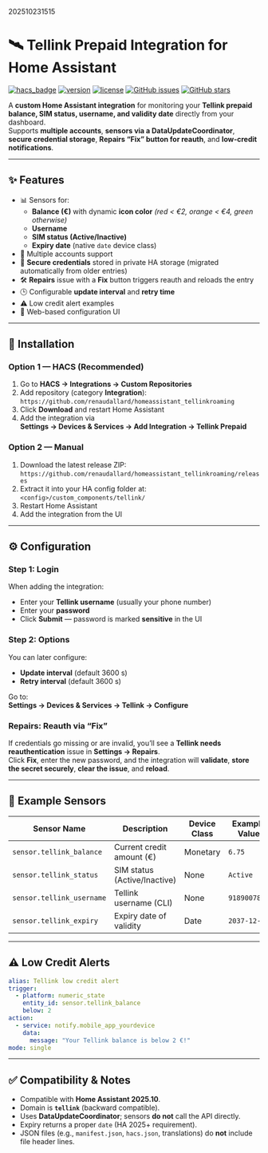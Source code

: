 202510231515
# 🛰️ Tellink Prepaid Integration for Home Assistant

[![hacs_badge](https://img.shields.io/badge/HACS-Custom-blue.svg)](https://hacs.xyz/)
[![version](https://img.shields.io/badge/version-1.2.2-blue.svg)](https://github.com/renaudallard/homeassistant_tellinkroaming)
[![license](https://img.shields.io/github/license/renaudallard/homeassistant_tellinkroaming)](LICENSE)
[![GitHub issues](https://img.shields.io/github/issues/renaudallard/homeassistant_tellinkroaming.svg)](https://github.com/renaudallard/homeassistant_tellinkroaming/issues)
[![GitHub stars](https://img.shields.io/github/stars/renaudallard/homeassistant_tellinkroaming.svg)](https://github.com/renaudallard/homeassistant_tellinkroaming/stargazers)

A **custom Home Assistant integration** for monitoring your **Tellink prepaid balance, SIM status, username, and validity date** directly from your dashboard.  
Supports **multiple accounts**, **sensors via a DataUpdateCoordinator**, **secure credential storage**, **Repairs “Fix” button for reauth**, and **low-credit notifications**.

---

## ✨ Features

- 📊 Sensors for:
  - **Balance (€)** with dynamic **icon color** *(red < €2, orange < €4, green otherwise)*
  - **Username**
  - **SIM status (Active/Inactive)**
  - **Expiry date** (native `date` device class)
- 🧾 Multiple accounts support
- 🔐 **Secure credentials** stored in private HA storage (migrated automatically from older entries)
- 🛠️ **Repairs** issue with a **Fix** button triggers reauth and reloads the entry
- 🕒 Configurable **update interval** and **retry time**
- ⚠️ Low credit alert examples
- 🧰 Web-based configuration UI

---

## 🧩 Installation

### Option 1 — HACS (Recommended)

1. Go to **HACS → Integrations → Custom Repositories**
2. Add repository (category **Integration**):  
   `https://github.com/renaudallard/homeassistant_tellinkroaming`
3. Click **Download** and restart Home Assistant
4. Add the integration via  
   **Settings → Devices & Services → Add Integration → Tellink Prepaid**

### Option 2 — Manual

1. Download the latest release ZIP:  
   `https://github.com/renaudallard/homeassistant_tellinkroaming/releases`
2. Extract it into your HA config folder at:  
   `<config>/custom_components/tellink/`
3. Restart Home Assistant
4. Add the integration from the UI

---

## ⚙️ Configuration

### Step 1: Login
When adding the integration:
- Enter your **Tellink username** (usually your phone number)
- Enter your **password**
- Click **Submit** — password is marked **sensitive** in the UI

### Step 2: Options
You can later configure:
- **Update interval** (default 3600 s)
- **Retry interval** (default 3600 s)

Go to:  
**Settings → Devices & Services → Tellink → Configure**

### Repairs: Reauth via “Fix”
If credentials go missing or are invalid, you’ll see a **Tellink needs reauthentication** issue in **Settings → Repairs**.  
Click **Fix**, enter the new password, and the integration will **validate**, **store the secret securely**, **clear the issue**, and **reload**.

---

## 🧾 Example Sensors

| Sensor Name                | Description                          | Device Class | Example Value |
|---------------------------|--------------------------------------|--------------|---------------|
| `sensor.tellink_balance`  | Current credit amount (€)            | Monetary     | `6.75`        |
| `sensor.tellink_status`   | SIM status (Active/Inactive)         | None         | `Active`      |
| `sensor.tellink_username` | Tellink username (CLI)               | None         | `9189007815`  |
| `sensor.tellink_expiry`   | Expiry date of validity              | Date         | `2037-12-31`  |

---

## ⚠️ Low Credit Alerts

```yaml
alias: Tellink low credit alert
trigger:
  - platform: numeric_state
    entity_id: sensor.tellink_balance
    below: 2
action:
  - service: notify.mobile_app_yourdevice
    data:
      message: "Your Tellink balance is below 2 €!"
mode: single
```

---

## ✅ Compatibility & Notes

- Compatible with **Home Assistant 2025.10**.
- Domain is **`tellink`** (backward compatible).
- Uses **DataUpdateCoordinator**; sensors **do not** call the API directly.
- Expiry returns a proper `date` (HA 2025+ requirement).
- JSON files (e.g., `manifest.json`, `hacs.json`, translations) do **not** include file header lines.

